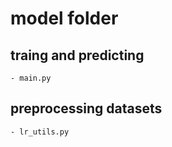 # model folder
  ## traing and predicting
    - main.py
  ## preprocessing datasets
    - lr_utils.py
